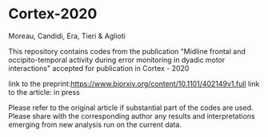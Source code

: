 # Cortex-2020
Moreau, Candidi, Era, Tieri & Aglioti

This repository contains codes from the publication "Midline frontal and occipito-temporal activity during error monitoring in dyadic motor interactions" accepted for publication in Cortex - 2020

link to the preprint:https://www.biorxiv.org/content/10.1101/402149v1.full
link to the article: in press


Please refer to the original article if substantial part of the codes are used.
Please share with the corresponding author any results and interpretations emerging from new analysis run on the current data.

